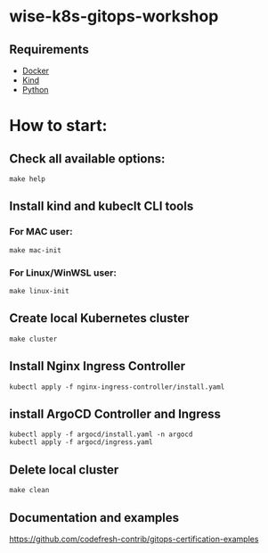 # wise-k8s-gitops-workshop
## Requirements
* [Docker](https://www.docker.com/)
* [Kind](https://kind.sigs.k8s.io/)
* [Python](https://www.python.org/)

# How to start:
## Check all available options:
```
make help
```
## Install kind and kubeclt CLI tools
### For MAC user:
```
make mac-init
```
### For Linux/WinWSL user:
```
make linux-init
```
## Create local Kubernetes cluster
```
make cluster
```
## Install Nginx Ingress Controller
```
kubectl apply -f nginx-ingress-controller/install.yaml
```
## install ArgoCD Controller and Ingress
```
kubectl apply -f argocd/install.yaml -n argocd
kubectl apply -f argocd/ingress.yaml
```
## Delete local cluster
```
make clean
```
## Documentation and examples
https://github.com/codefresh-contrib/gitops-certification-examples
